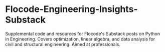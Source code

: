 # Flocode-Engineering-Insights-Substack
 Supplemental code and resources for Flocode's Substack posts on Python in Engineering. Covers optimization, linear algebra, and data analysis for civil and structural engineering. Aimed at professionals.
